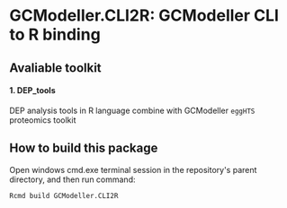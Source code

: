 # GCModeller.CLI2R: GCModeller CLI to R binding

## Avaliable toolkit

#### 1. DEP_tools
DEP analysis tools in R language combine with GCModeller ``eggHTS`` proteomics toolkit


## How to build this package

Open windows cmd.exe terminal session in the repository's parent directory, and then run command:

```bash
Rcmd build GCModeller.CLI2R
```